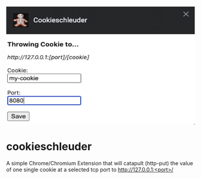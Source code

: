 ![Alt text](images/screenshot.png?raw=true "Screenshot")

# cookieschleuder
A simple Chrome/Chromium Extension that will catapult (http-put) the value of one single cookie at a selected tcp port to http://127.0.0.1:<port>/<cookie>
